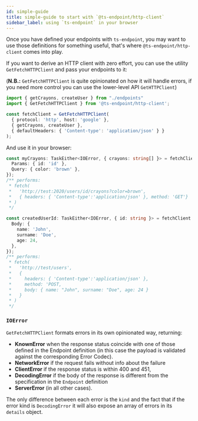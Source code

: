 ```yaml
---
id: simple-guide
title: simple-guide to start with `@ts-endpoint/http-client`
sidebar_label: using `ts-endpoint` in your browser
---
```


Once you have defined your endpoints with `ts-endpoint`, you may want to use those definitions for something useful, that's where `@ts-endpoint/http-client` comes into play.

If you want to derive an HTTP client with zero effort, you can use the utility `GetFetchHTTPClient` and pass your endpoints to it:

(**N.B.:** `GetFetchHTTPClient` is quite opinionated on how it will handle errors, if you need more control you can use the lower-level API `GetHTTPClient`)

```ts
import { getCrayons, createUser } from "./endpoints"
import { GetFetchHTTPClient } from '@ts-endpoint/http-client';

const fetchClient = GetFetchHTTPClient(
  { protocol: 'http', host: 'google' },
  { getCrayons, createUser },
  { defaultHeaders: { 'Content-type': 'application/json' } }
);
```


And use it in your browser:

```ts
const myCrayons: TaskEither<IOError, { crayons: string[] }> = fetchClient.getCrayons({
  Params: { id: 'id' },
  Query: { color: 'brown' },
});
/** performs:
 * fetch(
 *   'http://test:2020/users/id/crayons?color=brown',
 *   { headers: { 'Content-type':'application/json' }, method: 'GET'}
 * )
 */

const createdUserId: TaskEither<IOError, { id: string }> = fetchClient.createUser({
  Body: {
    name: 'John',
    surname: 'Doe',
    age: 24,
  },
});
/** performs:
 * fetch(
 *   'http://test/users',
 *   {
 *     headers: { 'Content-type':'application/json' },
 *     method: 'POST,
 *     body: { name: "John", surname: "Doe", age: 24 }
 *   }
 * )
 */
```

### `IOError`

`GetFetchHTTPClient` formats errors in its own opinionated way, returning:

- **KnownError** when the response status coincide with one of those defined in the Endpoint definition (in this case the payload is validated against the corresponding Error Codec).
- **NetworkError** if the request fails without info about the failure
- **ClientError** if the response status is within 400 and 451,
- **DecodingError** if the body of the response is different from the specification in the `Endpoint` definition
- **ServerError** (in all other cases).

The only difference between each error is the `kind` and the fact that if the error kind is `DecodingError` it will also expose an array of errors in its `details` object.
